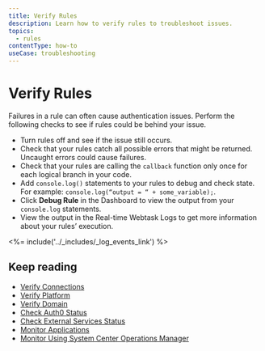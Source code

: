 ```yaml
---
title: Verify Rules
description: Learn how to verify rules to troubleshoot issues. 
topics:
  - rules
contentType: how-to
useCase: troubleshooting
---
```


# Verify Rules

Failures in a rule can often cause authentication issues. Perform the following checks to see if rules could be behind your issue.

* Turn rules off and see if the issue still occurs.
* Check that your rules catch all possible errors that might be returned. Uncaught errors could cause failures.
* Check that your rules are calling the `callback` function only once for each logical branch in your code.
* Add `console.log()` statements to your rules to debug and check state. For example: `console.log(“output = “ + some_variable);`.
* Click **Debug Rule** in the Dashboard to view the output from your `console.log` statements.
* View the output in the Real-time Webtask Logs to get more information about your rules’ execution.

<%= include('../_includes/_log_events_link') %>

## Keep reading

* [Verify Connections](/troubleshoot/guides/verify-connections)
* [Verify Platform](/troubleshoot/guides/verify-platform)
* [Verify Domain](/troubleshoot/guides/verify-domain)
* [Check Auth0 Status](/monitoring/guides/check-status)
* [Check External Services Status](/monitoring/guides/check-external-services)
* [Monitor Applications](/monitoring/guides/monitor-applications)
* [Monitor Using System Center Operations Manager](/monitoring/guides/monitor-using-SCOM)